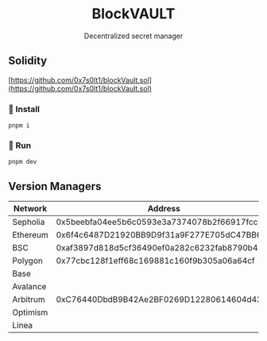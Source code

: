 
<h1 align="center">BlockVAULT</h1>
<p align="center">
Decentralized secret manager
</p>

## Solidity
[https://github.com/0x7s0lt1/blockVault.sol](https://github.com/0x7s0lt1/blockVault.sol)

### 🔨 Install
```shell
pnpm i
```
### 🏃 Run
```shell
pnpm dev
```
## Version Managers
<table>
    <thead>
        <tr>
            <th>Network</th>
            <th>Address</th>
        </tr>
    </thead>
    <tbody>
        <tr>
            <td>Sepholia</td>
            <td>0x5beebfa04ee5b6c0593e3a7374078b2f66917fcc</td>
        </tr>
        <tr>
            <td>Ethereum</td>
            <td>0x6f4c6487D21920BB9D9f31a9F277E705dC47BB64</td>
        </tr>
        <tr>
            <td>BSC</td>
            <td>0xaf3897d818d5cf36490ef0a282c6232fab8790b4</td>
        </tr>
        <tr>
            <td>Polygon</td>
            <td>0x77cbc128f1eff68c169881c160f9b305a06a64cf</td>
        </tr>
        <tr>
            <td>Base</td>
            <td></td>
        </tr>
        <tr>
            <td>Avalance</td>
            <td></td>
        </tr>
        <tr>
            <td>Arbitrum</td>
            <td>0xC76440DbdB9B42Ae2BF0269D12280614604d43e8</td>
        </tr>
        <tr>
            <td>Optimism</td> 
            <td></td>
        </tr>
        <tr>
            <td>Linea</td> 
            <td></td>
        </tr>
    </tbody>
</table>